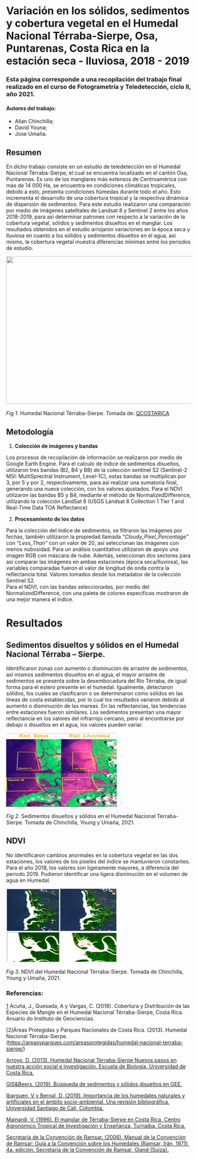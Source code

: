 # Variación en los sólidos, sedimentos y cobertura vegetal en el Humedal Nacional Térraba-Sierpe, Osa, Puntarenas, Costa Rica en la estación seca - lluviosa,  2018 - 2019  

### Esta página corresponde a una recopilación del trabajo final realizado en el curso de Fotogrametría y Teledetección, ciclo II, año 2021.  
#### Autores del trabajo: 
- Allan Chinchilla;
- David Youna;
- Jose Umaña.

## Resumen

En dicho trabajo consiste en un estudio de teledetección en el Humedal Nacional Térraba-Sierpe, el cual se encuentra localizado en el cantón Osa, Puntarenas. Es uno de los manglares más extensos de Centroamérica con más de 14 000 Ha, se encuentra en condiciones climáticas tropicales, debido a esto, presenta condiciones húmedas durante todo el año. Esto incrementa el desarrollo de una cobertura tropical y la respectiva dinámica de dispersión de sedimentos. Para este estudio realizaron una comparación por medio de imágenes satelitales de Landsat 8 y Sentinel 2 entre los años 2018-2019, para así determinar patrones con respecto a la variación de la cobertura vegetal, sólidos y sedimentos disueltos en el manglar. Los resultados obtenidos en el estudio arrojaron variaciones en la época seca y lluviosa en cuanto a los sólidos y sedimentos disueltos en el agua, asi mismo, la cobertura vegetal muestra diferencias mínimas entre los periodos de estudio. 

<img src="Térraba-Sierpe1.jpg" Height="400" width="600">

*Fig 1*. Humedal Nacional Térraba-Sierpe. Tomada de: [QCOSTARICA](https://qcostarica.com/humedal-nacional-terraba-sierpe/)


## Metodología

1. **Colección de imágenes y bandas**

Los procesos de recopilación de información se realizaron por medio de Google Earth Engine. Para el calculo de índice de sedimentos disueltos, utilizaron tres bandas (B2, B4 y B8) de la colección sentinel S2 (Sentinel-2 MSI: MultiSprectral Instrument, Level-1C), estas bandas se multiplican por 3, por 5 y por 2, respectivamente, para así realizar una sumatoria final, generando una nueva colección, con los valores ajustados. 
Para el NDVI utilizaron las bandas B5 y B4, mediante el método de NormalizedDifference, utilizando la colección LandSat 8 (USGS Landsat 8 Collection 1 Tier 1 and Real-Time Data TOA Reflectance) 

2. **Procesamiento de los datos**

Para la colección del índice de sedimentos, se filtraron las imágenes por fechas, también utilizaron la propiedad llamada *“Cloudy_Pixel_Percentage”* con *“Less_Than”* con un valor de 20, así seleccionan las imágenes con menos nubosidad.  Para un análisis cuantitativo utilizaron de apoyo una imagen RGB con máscara de nube. Además, seleccionan dos sectores para así comparar las imágenes en ambas estaciones (época seca/lluviosa), las variables comparadas fueron el valor de longitud de onda contra la reflectancia total. Valores tomados desde los metadatos de la colección Sentinel S2.  
Para el NDVI, con las bandas seleccionadas, por medio del NormalizedDifference, con una paleta de colores especificas mostraron de una mejor manera el índice. 

# Resultados

## Sedimentos disueltos y sólidos en el Humedal Nacional Térraba – Sierpe.  
Identificaron zonas con aumento o disminución de arrastre de sedimentos, así mismos sedimentos disueltos en el agua, el mayor arrastre de sedimentos se presenta sobre la desembocadura del Río Térraba, de igual forma para el estero presente en el humedal.
Igualmente, detectaron sólidos, los cuales se clasificaron o se determinaron como sólidos en las líneas de costa establecidas, por lo cual los resultados variaron debido al aumento o disminución de las mareas.  En las reflectancias, las tendencias entre estaciones fueron similares.  Los sedimentos presentan una mayor reflectancia en los valores del infrarrojo cercano, pero al encontrarse por debajo o disueltos en el agua, los valores pueden variar.  

<img src="Colección2.png" Height="200" width="300">

*Fig 2*. Sedimentos disueltos y sólidos en el Humedal Nacional Térraba-Sierpe. Tomada de Chinchilla, Young y Umaña, 2021.

## NDVI  
No identificaron cambios anormales en la cobertura vegetal en las dos estaciones, los valores de los pixeles del índice se mantuvieron constantes. Para el año 2018, los valores son ligeramente mayores, a diferencia del periodo 2019. Pudieron identificar una ligera disminución en el volumen de agua en Humedal. 

<img src="NDVI_HNTS.png" Height="200" width="300">

*Fig 3*. NDVI del Humedal Nacional Térraba-Sierpe. Tomada de Chinchilla, Young y Umaña, 2021.

### Referencias:

[1](https://www.researchgate.net/publication/324756318_Cobertura_y_Distribucion_de_las_Especies_de_Mangle_en_el_Humedal_Nacional_Terraba-Sierpe_Costa_Rica)  Acuña, J., Quesada, A y Vargas, C. (2018). Cobertura y Distribución de las Especies de Mangle en el Humedal Nacional Térraba-Sierpe, Costa Rica. Anuario do Instituto de Geociencias. 

[2]Áreas Protegidas y Parques Nacionales de Costa Rica. (2013). Humedal Nacional Térraba-Sierpe. (https://areasyparques.com/areasprotegidas/humedal-nacional-terraba-sierpe/)  

[Arroyo, D. (2013). Humedal Nacional Térraba-Sierpe Nuevos pasos en nuestra acción social e  investigación. Escuela de Biología, Universidad de Costa Rica.](https://www.kerwa.ucr.ac.cr/bitstream/handle/10669/11077/Humedal_terrabasierpe.pdf?sequence=1)  

[GIS&Beers. (2019). Búsqueda de sedimentos y sólidos disueltos en GEE.](http://www.gisandbeers.com/busqueda-sedimentos-solidos-disueltos-gee)  

[Ibarguen, V y Bernal, D. (2019). Importancia de los humedales naturales y artificiales en el ámbito socio-ambiental. Una revisión bibliográfica. Universidad Santiago de Cali, Colombia.](https://repository.usc.edu.co/bitstream/handle/20.500.12421/4453/IMPORTANCIA%20DE%20LOS%20HUMEDALES%20.pdf?sequence=3&isAllowed=y)  

[Mainardi, V. (1996). El manglar de Térraba-Sierpe en Costa Rica. Centro Agronómico Tropical de Investigación y Enseñanza, Turrialba, Costa Rica.](https://repositorio.catie.ac.cr/bitstream/handle/11554/1576/El_manglar_de_Terraba_Sierpe.pdf?sequence=1&isAllowed=y)  

[Secretaría de la Convención de Ramsar. (2006). Manual de la Convención de Ramsar: Guía a la Convención sobre los Humedales (Ramsar, Irán, 1971), 4a. edición. Secretaría de la Convención de  Ramsar, Gland (Suiza).](https://www.ramsar.org/sites/default/files/documents/pdf/lib/lib_manual2006s.pdf)  
